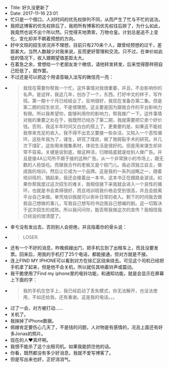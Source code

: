 - Title: 好久没更新了
- Date: 2017-11-16 23:01
- 忙只是一个借口，人对时间的优先权排列不同，从而产生了忙与不忙的说法。
- 我把这博客的优先权排后了，我把所有博客的优先权往后排了，为什么如此，我竟然也说不出个所以然。只觉得天地萧索，万物仓皇。计划总是追不上变化，变化却并不朝着预想的方向。
- 好中文班的招生状况并不理想，目前只有270来个人，跟曾经预想的过千，差距甚大。当然人数越少对我来说，反而更好管理和交流。只不过，在单价如此低的情况下，收入跟期望值差距太大。
- 在着急之余，曾想给一个老朋友发个微信，请他转发转发，后来觉得那样把自己贬低了，就作罢。
- 不过还是可以把这个用语音输入法写的微信亮一亮：
- > 我现在需要你帮我一个忙。这件事情对我很重要，并且，不会影响你的名声。是这样，我这几年，创办了一个，东西。打好中文的样子，写作班。第一期十个月已经结业了，反响很好，我现在准备办第二集。但是第二期的招生状况，不是很理想。这主要是因为跟我合作的平台影响力有限。所以我希望你，能够利用你的影响力，帮我推广一下。这件事情对我的重要之处在于，我既然已经办了第二期，我就需要把它卖个好价钱。否则，我这半年时间又白白的搭上了。更重要的是，如果这不能给我带来充足的收入，我不得不出去又要接一些杂活，又陷入一个恶性循环。这些年我为了，谋生，研究了煤炭，做了唇腭裂手术的研究。并几次下煤矿。这些用来搜集素材，体验生活是很好的。但是用来谋生却非常不容易。关键是说到底，做这种活，归根结底就是给别人做广告。并且是接4A公司所不屑于接的这种广告。从一个非常狭小的市场上，跟无数的人抢饭吃。而跟我合作的老板又是个抠门儿。我必须独立自主，做成我的培训，然后让它成为一个品牌。这是我的一系列战略之一，随着培训班的，搞起来，我还会接着出一本书，这本书正在跟路金波谈。如果你帮我度过这次招生的难关，我相信接下来我就会进入一个良性的循环。也就是书会卖得很好，而且培训班我价格会受到很高，并且会脱离平台自己来做。单凭培训我就可以弥补日常的收入。剩下的时间我去做我自己想做的事儿，写我自己想写的书边我自己想编的剧。这一切取决于这次招生的成败。所以我问问你，能否帮我做这次的宣传？我相信我已经说的很清楚了。
- 幸亏没有发出去，否则别人会拒绝，并且指着你的骨头说：
- > LOSER.
- 还有一个不好的消息，昨晚佩嫂出门，把手机忘到了出租车上，而且没要发票。回来后，用我的手机打了25个电话，都能接通，但对方就是不接。
- 连上FIND MY IPHONE可以看到对方在徐汇区绕来绕去。可见这个司机已经把手机拿了起来，但是他不会关机，所以就任其响着铃声或震动。
- 我干脆使用了Find my iphone里的电铃功能，和通知功能，就是会显示在屏幕上下面的字：
- > 我的手机在您手上，我已经启动了丢失模式，你无法解开，也没法使用，不如还给我，还有重谢。这是我的电话。。。
- 过了一会，对方被打动……
- 关机了。
- 我抹掉了iPhone数据。
- 佩嫂肯定要伤心几天了，不是钱的问题，人对物是有感情的，况且上面还有好多Jonas的照片。
- 现在的人❤️真坏啊。
- 我恨不能杀了这个出租司机。如果我能抓住他的话。
- 你看，既然都没有多少好消息，我就不爱写博客了。
- 但是写出来也好，正好消消气。

